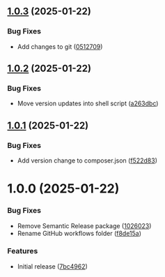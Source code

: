 ## [1.0.3](https://github.com/MakairaIO/oxid-connect-frontend/compare/1.0.2...1.0.3) (2025-01-22)


### Bug Fixes

* Add changes to git ([0512709](https://github.com/MakairaIO/oxid-connect-frontend/commit/051270908236ec882942f06e72d24338cb7f99cc))

## [1.0.2](https://github.com/MakairaIO/oxid-connect-frontend/compare/1.0.1...1.0.2) (2025-01-22)


### Bug Fixes

* Move version updates into shell script ([a263dbc](https://github.com/MakairaIO/oxid-connect-frontend/commit/a263dbc4c435cb0bfc7248099d40749fa74f0d64))

## [1.0.1](https://github.com/MakairaIO/oxid-connect-frontend/compare/1.0.0...1.0.1) (2025-01-22)


### Bug Fixes

* Add version change to composer.json ([f522d83](https://github.com/MakairaIO/oxid-connect-frontend/commit/f522d8374f650f1343fe5797a935a7327600780d))

# 1.0.0 (2025-01-22)


### Bug Fixes

* Remove Semantic Release package ([1026023](https://github.com/MakairaIO/oxid-connect-frontend/commit/1026023f434eef2c933fc67977e6d1c1cc34de2f))
* Rename GitHub workflows folder ([f8de15a](https://github.com/MakairaIO/oxid-connect-frontend/commit/f8de15a080c38f8806dd6cf8e52eddfb62c97175))


### Features

* Initial release ([7bc4962](https://github.com/MakairaIO/oxid-connect-frontend/commit/7bc49627e1a103dc262026965ddbd3cf9e487010))
